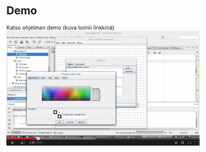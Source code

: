 Demo
====
Katso ohjelman demo (kuva toimii linkkinä)
[![ScreenShot](https://raw.githubusercontent.com/apason/game-of-life/master/dokumentointi/ss.png)](http://youtu.be/hSlo1rd1LWY)
